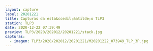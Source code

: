 ```yaml
---
layout: capture
label: 20201221
title: Capturas da esta&ccedil;&atilde;o TLP3
station: TLP3
date: 2020-12-22 07:39:49
preview: TLP3/2020/202012/20201221/stack.jpg
capturas:
  - imagem: TLP3/2020/202012/20201221/M20201222_073949_TLP_3P.jpg
---
```

